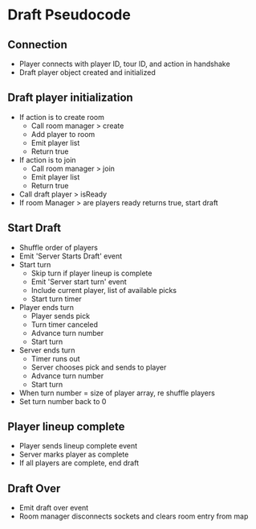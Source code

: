 # Draft Pseudocode

## Connection
- Player connects with player ID, tour ID, and action in handshake
- Draft player object created and initialized

## Draft player initialization
- If action is to create room
    * Call room manager > create 
    * Add player to room
    * Emit player list
    * Return true
- If action is to join
    * Call room manager > join
    * Emit player list
    * Return true
- Call draft player > isReady
- If room Manager > are players ready returns true, start draft

## Start Draft 
- Shuffle order of players
- Emit 'Server Starts Draft' event
- Start turn
    * Skip turn if player lineup is complete
    * Emit 'Server start turn' event
    * Include current player, list of available picks
    * Start turn timer
- Player ends turn
    * Player sends pick
    * Turn timer canceled
    * Advance turn number
    * Start turn
- Server ends turn
    * Timer runs out
    * Server chooses pick and sends to player
    * Advance turn number
    * Start turn
- When turn number = size of player array, re shuffle players
- Set turn number back to 0
## Player lineup complete
- Player sends lineup complete event
- Server marks player as complete
- If all players are complete, end draft
## Draft Over
- Emit draft over event
- Room manager disconnects sockets and clears room entry from map